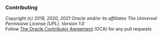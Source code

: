### Contributing ###
_Copyright (c) 2019, 2020, 2021 Oracle and/or its affiliates The Universal Permissive License (UPL), Version 1.0_  
Follow [The Oracle Contributor Agreement](https://www.oracle.com/technetwork/community/oca-486395.html) (OCA) for any pull requests.



